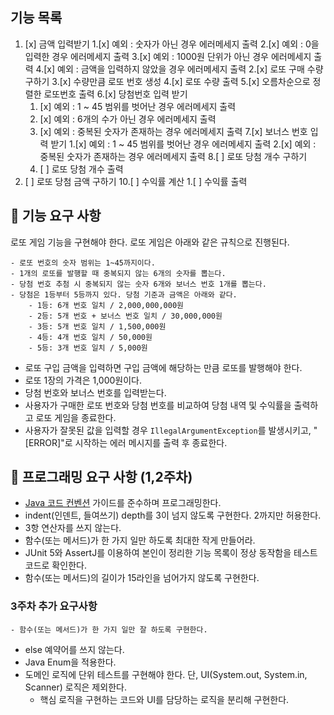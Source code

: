 ## 기능 목록
1. [x] 금액 입력받기
   1.[x] 예외 : 숫자가 아닌 경우 에러메세지 출력
   2.[x] 예외 : 0을 입력한 경우 에러메세지 출력
   3.[x] 예외 : 1000원 단위가 아닌 경우 에러메세지 출력
   4.[x] 예외 : 금액을 입력하지 않았을 경우 에러메세지 출력
2.[x] 로또 구매 수량 구하기
3.[x] 수량만큼 로또 번호 생성
4.[x] 로또 수량 출력
5.[x] 오름차순으로 정렬한 로또번호 출력
6.[x] 당첨번호 입력 받기
   1. [x] 예외 : 1 ~ 45 범위를 벗어난 경우 에러메세지 출력
   2. [x] 예외 : 6개의 수가 아닌 경우 에러메세지 출력
   3. [x] 예외 : 중복된 숫자가 존재하는 경우 에러메세지 출력
7.[x] 보너스 번호 입력 받기
   1.[x] 예외 : 1 ~ 45 범위를 벗어난 경우 에러메세지 출력
   2.[x] 예외 : 중복된 숫자가 존재하는 경우 에러메세지 출력
8.[ ] 로또 당첨 개수 구하기
   1. [ ] 로또 당첨 개수 출력
9. [ ] 로또 당첨 금액 구하기
10.[ ] 수익률 계산
    1.[ ] 수익률 출력


## 🚀 기능 요구 사항
로또 게임 기능을 구현해야 한다. 로또 게임은 아래와 같은 규칙으로 진행된다.
```
- 로또 번호의 숫자 범위는 1~45까지이다.
- 1개의 로또를 발행할 때 중복되지 않는 6개의 숫자를 뽑는다.
- 당첨 번호 추첨 시 중복되지 않는 숫자 6개와 보너스 번호 1개를 뽑는다.
- 당첨은 1등부터 5등까지 있다. 당첨 기준과 금액은 아래와 같다.
    - 1등: 6개 번호 일치 / 2,000,000,000원
    - 2등: 5개 번호 + 보너스 번호 일치 / 30,000,000원
    - 3등: 5개 번호 일치 / 1,500,000원
    - 4등: 4개 번호 일치 / 50,000원
    - 5등: 3개 번호 일치 / 5,000원
```

- 로또 구입 금액을 입력하면 구입 금액에 해당하는 만큼 로또를 발행해야 한다.
- 로또 1장의 가격은 1,000원이다.
- 당첨 번호와 보너스 번호를 입력받는다.
- 사용자가 구매한 로또 번호와 당첨 번호를 비교하여 당첨 내역 및 수익률을 출력하고 로또 게임을 종료한다.
- 사용자가 잘못된 값을 입력할 경우 `IllegalArgumentException`를 발생시키고, "[ERROR]"로 시작하는 에러 메시지를 출력 후 종료한다.

## 🎯 프로그래밍 요구 사항 (1,2주차)

- [Java 코드 컨벤션](https://github.com/woowacourse/woowacourse-docs/tree/master/styleguide/java) 가이드를 준수하며 프로그래밍한다.
- indent(인덴트, 들여쓰기) depth를 3이 넘지 않도록 구현한다. 2까지만 허용한다.
- 3항 연산자를 쓰지 않는다.
- 함수(또는 메서드)가 한 가지 일만 하도록 최대한 작게 만들어라.
- JUnit 5와 AssertJ를 이용하여 본인이 정리한 기능 목록이 정상 동작함을 테스트 코드로 확인한다.
- 함수(또는 메서드)의 길이가 15라인을 넘어가지 않도록 구현한다.

### 3주차 추가 요구사항
    - 함수(또는 메서드)가 한 가지 일만 잘 하도록 구현한다.
- else 예약어를 쓰지 않는다.
- Java Enum을 적용한다.
- 도메인 로직에 단위 테스트를 구현해야 한다. 단, UI(System.out, System.in, Scanner) 로직은 제외한다.
    - 핵심 로직을 구현하는 코드와 UI를 담당하는 로직을 분리해 구현한다.

